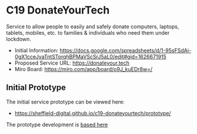 # C19 DonateYourTech

Service to allow people to easily and safely donate computers, laptops,
tablets, mobiles, etc. to families & individuals who need them under lockdown.

- Initial Information: https://docs.google.com/spreadsheets/d/1-95sFSdAi-0gX1cceJvaTntSTorqhBPMaVScSrJ5aL0/edit#gid=1626671915
- Proposed Service URL: https://donateyour.tech
- Miro Board: https://miro.com/app/board/o9J_kuEDr8w=/

## Initial Prototype

The initial service prototype can be viewed here:

- https://sheffield-digital.github.io/c19-donateyourtech/prototype/

The prototype development is [based here](./prototype)

